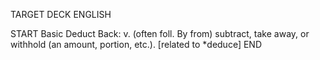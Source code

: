 TARGET DECK
ENGLISH

START
Basic
Deduct
Back: v. (often foll. By from) subtract, take away, or withhold (an amount, portion, etc.). [related to *deduce]
END
